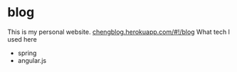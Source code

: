 # blog
This is my personal website.  [chengblog.herokuapp.com/#!/blog](https://chengblog.herokuapp.com/#!/blog)
What tech I used here
 * spring 
 * angular.js
